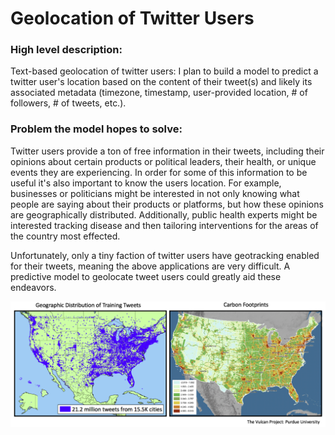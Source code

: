 # Geolocation of Twitter Users











### High level description:

Text-based geolocation of twitter users: I plan to build a model to predict a twitter user's location based on the content of their tweet(s) and likely its associated metadata (timezone, timestamp, user-provided location, # of followers, # of tweets, etc.).

### Problem the model hopes to solve:

Twitter users provide a ton of free information in their tweets, including their opinions about certain products or political leaders, their health, or unique events they are experiencing. In order for some of this information to be useful it's also important to know the users location. For example, businesses or politicians might be interested in not only knowing what people are saying about their products or platforms, but how these opinions are geographically distributed. Additionally, public health experts might be interested tracking disease and then tailoring interventions for the areas of the country most effected.    

Unfortunately, only a tiny faction of twitter users have geotracking enabled for their tweets, meaning the above applications are very difficult. A predictive model to geolocate tweet users could greatly aid these endeavors.



![Training-Tweets](Imgs/Training_Tweets.png)
